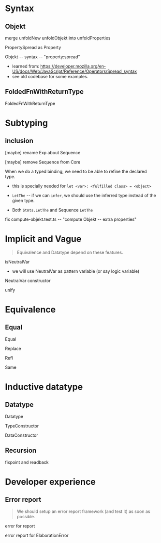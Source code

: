# Syntax

## Objekt

merge unfoldNew unfoldObjekt into unfoldProperties

PropertySpread as Property

Objekt -- syntax -- "property:spread"

- learned from: https://developer.mozilla.org/en-US/docs/Web/JavaScript/Reference/Operators/Spread_syntax
- see old codebase for some examples.

## FoldedFnWithReturnType

FoldedFnWithReturnType

# Subtyping

## inclusion

[maybe] rename Exp about Sequence

[maybe] remove Sequence from Core

When we do a typed binding, we need to be able to refine the declared type.

- this is specially needed for `let <var>: <fulfilled class> = <object>`

- `LetThe` -- if we can `infer`, we should use the inferred type instead of the given type.

- Both `Stmts.LetThe` and Sequence `LetThe`

fix compute-objekt.test.ts -- "compute Objekt -- extra properties"

# Implicit and Vague

> Equivalence and Datatype depend on these features.

isNeutralVar

- we will use NeutralVar as pattern variable (or say logic variable)

NeutralVar constructor

unify

# Equivalence

## Equal

Equal

Replace

Refl

Same

# Inductive datatype

## Datatype

Datatype

TypeConstructor

DataConstructor

## Recursion

fixpoint and readback

# Developer experience

## Error report

> We should setup an error report framework (and test it) as soon as possible.

error for report

error report for ElaborationError
